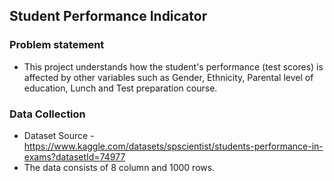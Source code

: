 ## Student Performance Indicator

###  Problem statement
- This project understands how the student's performance (test scores) is affected by other variables such as Gender, Ethnicity, Parental level of education, Lunch and Test preparation course.


###  Data Collection
- Dataset Source - https://www.kaggle.com/datasets/spscientist/students-performance-in-exams?datasetId=74977
- The data consists of 8 column and 1000 rows.
